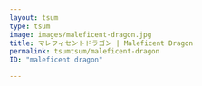 ```yaml
---
layout: tsum
type: tsum
image: images/maleficent-dragon.jpg
title: マレフィセントドラゴン | Maleficent Dragon
permalink: tsumtsum/maleficent-dragon
ID: "maleficent dragon"

---
```



